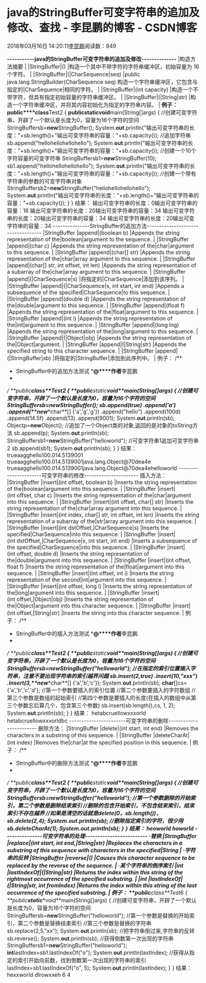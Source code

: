 
# java的StringBuffer可变字符串的追加及修改、查找 - 李昆鹏的博客 - CSDN博客


2018年03月16日 14:20:11[李昆鹏](https://me.csdn.net/weixin_41547486)阅读数：849


**-----------java的StringBuffer可变字符串的追加及修改--------------**
|构造方法摘要
|
|StringBuffer|()
|构造一个其中不带字符的字符串缓冲区，初始容量为  16 个字符。
|
|StringBuffer|(|CharSequence|seq)
|public  java.lang.StringBuilder(CharSequence seq) 构造一个字符串缓冲区，它包含与指定的|CharSequence|相同的字符。
|
|StringBuffer|(int capacity)
|构造一个不带字符，但具有指定初始容量的字符串缓冲区。
|
|StringBuffer|(|String|str)
|构造一个字符串缓冲区，并将其内容初始化为指定的字符串内容。
|
**例子：**
**public****class**Test2 {
**public****static****void**main(String[]args) {
//创建可变字符串，开辟了一个默认是长度为0，容量为16个字符的空间
StringBuffersb=**new**StringBuffer();
System.**out**.println("输出可变字符串的长度："+sb.length()+"输出可变字符串的容量："+sb.capacity());
//追加字符串
sb.append("hellohellohellohello");
System.**out**.println("输出可变字符串的长度："+sb.length()+"输出可变字符串的容量："+sb.capacity());
//创建一个10个字符容量的可变字符串
StringBuffersb1=**new**StringBuffer(10);
sb1.append("hellohellohellohello");
System.**out**.println("输出可变字符串的长度："+sb.length()+"输出可变字符串的容量："+sb.capacity());
//创建一个带有字符串的参数的可变字符串对象
StringBuffersb2=**new**StringBuffer("hellohellohellohello");
System.**out**.println("输出可变字符串的长度："+sb.length()+"输出可变字符串的容量："+sb.capacity());
}
}
结果：
输出可变字符串的长度：0输出可变字符串的容量：16
输出可变字符串的长度：20输出可变字符串的容量：34
输出可变字符串的长度：20输出可变字符串的容量：34
输出可变字符串的长度：20输出可变字符串的容量：34
---------------StringBuffer的追加方法-----------------------------------
|StringBuffer
|append|(boolean b)
|Appends the  string representation of the|boolean|argument to the sequence.
|
|StringBuffer
|append|(char c)
|Appends the  string representation of the|char|argument to this sequence.
|
|StringBuffer
|append|(char[] str)
|Appends the  string representation of the|char|array argument to this sequence.
|
|StringBuffer
|append|(char[] str, int offset,  int len)
|Appends the  string representation of a subarray of the|char|array argument  to this sequence.
|
|StringBuffer
|append|(|CharSequence|s)
|将指定的|CharSequence|添加到该序列。
|
|StringBuffer
|append|(|CharSequence|s,  int start, int end)
|Appends a  subsequence of the specified|CharSequence|to this sequence.
|
|StringBuffer
|append|(double d)
|Appends the  string representation of the|double|argument to this sequence.
|
|StringBuffer
|append|(float f)
|Appends the  string representation of the|float|argument to this sequence.
|
|StringBuffer
|append|(int i)
|Appends the  string representation of the|int|argument to this sequence.
|
|StringBuffer
|append|(long lng)
|Appends the  string representation of the|long|argument to this sequence.
|
|StringBuffer
|append|(|Object|obj)
|Appends the  string representation of the|Object|argument.
|
|StringBuffer
|append|(|String|str)
|Appends the  specified string to this character sequence.
|
|StringBuffer
|append|(|StringBuffer|sb)
|将指定的|StringBuffer|添加到此序列中。
|
例子：
/**
* StringBuffer中的追加方法测试
***@****作者**李昆鹏
*
*/
**public****class**Test2 {
**public****static****void**main(String[]args) {
//创建可变字符串，开辟了一个默认是长度为0，容量为16个字符的空间
StringBuffersb=**new**StringBuffer();
sb.append(**true**)
.append('a')
.append(**new****char**[] {'a','g','g'})
.append("hello")
.append(100d)
.append(14.5f)
.append(13)
.append(9001);
System.**out**.println(sb);
Objectp=**new**Object();
//追加了一个Object类的对象,返回的是对象的toString方法
sb.append(p);
System.**out**.println(sb);
StringBuffersb1=**new**StringBuffer("helloworld");
//可变字符串1追加可变字符串2
sb.append(sb1);
System.**out**.println(sb);
}
}
结果：
trueaagghello100.014.5139001
trueaagghello100.014.5139001java.lang.Object@70dea4e
trueaagghello100.014.5139001java.lang.Object@70dea4ehelloworld
----------------------可变字符串的修改----------------------
插入方法：
|StringBuffer
|insert|(int offset, boolean b)
|Inserts the  string representation of the|boolean|argument into this sequence.
|
|StringBuffer
|insert|(int offset, char c)
|Inserts the  string representation of the|char|argument into this sequence.
|
|StringBuffer
|insert|(int offset, char[] str)
|Inserts the  string representation of the|char|array argument into this  sequence.
|
|StringBuffer
|insert|(int index, char[] str,  int offset, int len)
|Inserts the  string representation of a subarray of the|str|array argument  into this sequence.
|
|StringBuffer
|insert|(int dstOffset,|CharSequence|s)
|Inserts the  specified|CharSequence|into this sequence.
|
|StringBuffer
|insert|(int dstOffset,|CharSequence|s,  int start, int end)
|Inserts a  subsequence of the specified|CharSequence|into this sequence.
|
|StringBuffer
|insert|(int offset, double d)
|Inserts the  string representation of the|double|argument into this sequence.
|
|StringBuffer
|insert|(int offset, float f)
|Inserts the  string representation of the|float|argument into this sequence.
|
|StringBuffer
|insert|(int offset, int i)
|Inserts the  string representation of the second|int|argument into  this sequence.
|
|StringBuffer
|insert|(int offset, long l)
|Inserts the  string representation of the|long|argument into this sequence.
|
|StringBuffer
|insert|(int offset,|Object|obj)
|Inserts the  string representation of the|Object|argument into this character  sequence.
|
|StringBuffer
|insert|(int offset,|String|str)
|Inserts the  string into this character sequence.
|
例子：
/**
* StringBuffer中的插入方法测试
***@****作者**李昆鹏
*
*/
**public****class**Test2 {
**public****static****void**main(String[]args) {
//创建可变字符串，开辟了一个默认是长度为0，容量为16个字符的空间
StringBuffersb=**new**StringBuffer("helloworld");
//在指定的索引位置插入字符串，注意不要出现字符串的索引越界问题
sb.insert(2,**true**)
.insert(10,"xxx")
.insert(3,**new****char**[] {'a','b','c'});
System.**out**.println(sb);
**char**[]cs= {'a','b','c','d'};
//第一个参数要插入的索引位置
//第二个参数要插入的字符数组
//第三个参数是数组的起始索引
//第四个参数是要插入的长度(在插入的数组中从第三个参数忘后算几个，包含第三个参数)
sb.insert(sb.length(),cs, 1, 2);
System.**out**.println(sb);
}
}
结果：
hetabcruellowxxxorld
hetabcruellowxxxorldbc
-----------------------可变字符串的删除------------------------
删除方法：
|StringBuffer
|delete|(int start, int end)
|Removes the  characters in a substring of this sequence.
|
|StringBuffer
|deleteCharAt|(int index)
|Removes the|char|at  the specified position in this sequence.
|
例子：
/**
* StringBuffer中的删除方法测试
***@****作者**李昆鹏
*
*/
**public****class**Test2 {
**public****static****void**main(String[]args) {
//创建可变字符串，开辟了一个默认是长度为0，容量为16个字符的空间
StringBuffersb=**new**StringBuffer("helloworld");
//第一个参数删除的开始索引，第二个参数是删除结束索引
//删除的包含开始索引，不包含结束索引，结束索引不存在越界
//如果是清空的话就是delete(0，sb.length())，
sb.delete(2,4);
System.**out**.println(sb);
//删除指定索引的字符，很少用
sb.deleteCharAt(1);
System.**out**.println(sb);
}
}
结果：
heoworld
howorld
---------------可变字符串的处理-------------------------
·替换
|StringBuffer
|replace|(int start, int end,|String|str)
|Replaces the  characters in a substring of this sequence with characters in the specified|String
|
·字符串的反转
|StringBuffer
|reverse|()
|Causes this  character sequence to be replaced by the reverse of the sequence.
|
·某个字符串的倒序索引
|int
|lastIndexOf|(|String|str)
|Returns the index  within this string of the rightmost occurrence of the specified substring.
|
|int
|lastIndexOf|(|String|str,  int fromIndex)
|Returns the index  within this string of the last occurrence of the specified substring.
|
例子：
**public****class**Test6 {
**public****static****void**main(String[]args) {
//创建可变字符串，开辟了一个默认是长度为0，容量为16个字符的空间
StringBuffersb=**new**StringBuffer("helloworld");
//第一个参数是替换的开始索引，第二个参数是替换结束索引
//第三个参数是替换的字符串
sb.replace(2,5,"xx");
System.**out**.println(sb);
//把字符串倒过来,字符串的反转
sb.reverse();
System.**out**.println(sb);
//获得倒数第一次出现的字符串
StringBuffersb1=**new**StringBuffer("helloworld");
**int**lastIndex=sb1.lastIndexOf("o");
System.**out**.println(lastIndex);
//获得从指定的索引开始向前数，找到倒数第一次出现的字符串的索引
lastIndex=sb1.lastIndexOf("o", 5);
System.**out**.println(lastIndex);
}
}
结果：
hexxworld
dlrowxxeh
6
4


